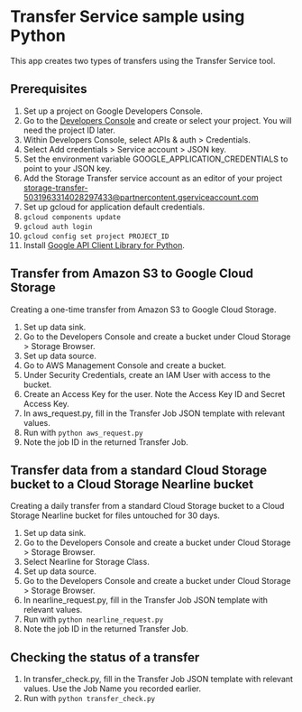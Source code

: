 # Transfer Service sample using Python

This app creates two types of transfers using the Transfer Service tool.

## Prerequisites

1. Set up a project on Google Developers Console.
  1. Go to the [Developers Console](https://cloud.google.com/console) and create or select your project.
     You will need the project ID later.
1. Within Developers Console, select APIs & auth > Credentials.
  1. Select Add credentials > Service account > JSON key.
  1. Set the environment variable GOOGLE_APPLICATION_CREDENTIALS to point to your JSON key.
1. Add the Storage Transfer service account as an editor of your project
   storage-transfer-5031963314028297433@partnercontent.gserviceaccount.com
1. Set up gcloud for application default credentials.
  1. `gcloud components update`
  1. `gcloud auth login`
  1. `gcloud config set project PROJECT_ID`
1. Install [Google API Client Library for Python](https://developers.google.com/api-client-library/python/start/installation).

## Transfer from Amazon S3 to Google Cloud Storage

Creating a one-time transfer from Amazon S3 to Google Cloud Storage.
1. Set up data sink.
  1. Go to the Developers Console and create a bucket under Cloud Storage > Storage Browser.
1. Set up data source.
  1. Go to AWS Management Console and create a bucket.
  1. Under Security Credentials, create an IAM User with access to the bucket.
  1. Create an Access Key for the user. Note the Access Key ID and Secret Access Key.
1. In aws_request.py, fill in the Transfer Job JSON template with relevant values.
1. Run with `python aws_request.py`
  1. Note the job ID in the returned Transfer Job.

## Transfer data from a standard Cloud Storage bucket to a Cloud Storage Nearline bucket

Creating a daily transfer from a standard Cloud Storage bucket to a Cloud Storage Nearline
bucket for files untouched for 30 days.
1. Set up data sink.
  1. Go to the Developers Console and create a bucket under Cloud Storage > Storage Browser.
  1. Select Nearline for Storage Class.
1. Set up data source.
  1. Go to the Developers Console and create a bucket under Cloud Storage > Storage Browser.
1. In nearline_request.py, fill in the Transfer Job JSON template with relevant values.
1. Run with `python nearline_request.py`
  1. Note the job ID in the returned Transfer Job.

## Checking the status of a transfer

1. In transfer_check.py, fill in the Transfer Job JSON template with relevant values.
   Use the Job Name you recorded earlier.
1. Run with `python transfer_check.py`
